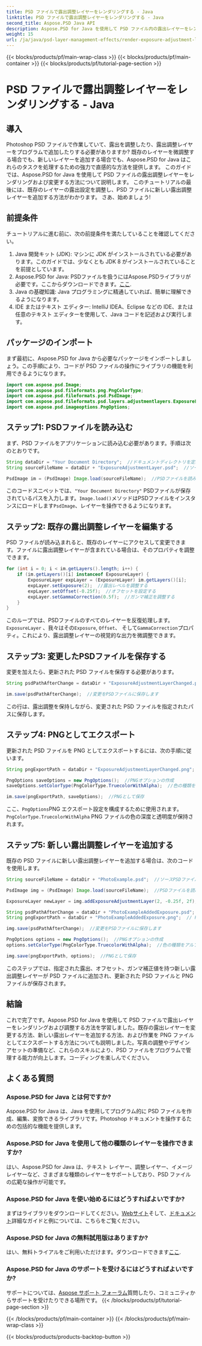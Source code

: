 ```yaml
---
title: PSD ファイルで露出調整レイヤーをレンダリングする - Java
linktitle: PSD ファイルで露出調整レイヤーをレンダリングする - Java
second_title: Aspose.PSD Java API
description: Aspose.PSD for Java を使用して PSD ファイル内の露出レイヤーをレンダリングおよび調整する方法を学びます。露出レイヤーを変更および追加するためのコード例を含むステップバイステップ ガイド。
weight: 15
url: /ja/java/psd-layer-management-effects/render-exposure-adjustment-layer-psd/
---
```


{{< blocks/products/pf/main-wrap-class >}}
{{< blocks/products/pf/main-container >}}
{{< blocks/products/pf/tutorial-page-section >}}

# PSD ファイルで露出調整レイヤーをレンダリングする - Java

## 導入

Photoshop PSD ファイルで作業していて、露出を調整したり、露出調整レイヤーをプログラムで追加したりする必要がありますか? 既存のレイヤーを微調整する場合でも、新しいレイヤーを追加する場合でも、Aspose.PSD for Java はこれらのタスクを処理するための強力で直感的な方法を提供します。 このガイドでは、Aspose.PSD for Java を使用して PSD ファイルの露出調整レイヤーをレンダリングおよび変更する方法について説明します。 このチュートリアルの最後には、既存のレイヤーの露出設定を調整し、PSD ファイルに新しい露出調整レイヤーを追加する方法がわかります。 さあ、始めましょう!

## 前提条件

チュートリアルに進む前に、次の前提条件を満たしていることを確認してください。

1. Java 開発キット (JDK): マシンに JDK がインストールされている必要があります。このガイドでは、少なくとも JDK 8 がインストールされていることを前提としています。
2.  Aspose.PSD for Java: PSDファイルを扱うにはAspose.PSDライブラリが必要です。ここからダウンロードできます。[ここ](https://releases.aspose.com/psd/java/).
3. Java の基礎知識: Java プログラミングに精通していれば、簡単に理解できるようになります。
4. IDE またはテキスト エディター: IntelliJ IDEA、Eclipse などの IDE、または任意のテキスト エディターを使用して、Java コードを記述および実行します。

## パッケージのインポート

まず最初に、Aspose.PSD for Java から必要なパッケージをインポートしましょう。この手順により、コードが PSD ファイルの操作にライブラリの機能を利用できるようになります。

```java
import com.aspose.psd.Image;
import com.aspose.psd.fileformats.png.PngColorType;
import com.aspose.psd.fileformats.psd.PsdImage;
import com.aspose.psd.fileformats.psd.layers.adjustmentlayers.ExposureLayer;
import com.aspose.psd.imageoptions.PngOptions;
```

## ステップ1: PSDファイルを読み込む

まず、PSD ファイルをアプリケーションに読み込む必要があります。手順は次のとおりです。

```java
String dataDir = "Your Document Directory";  //ドキュメントディレクトリを定義する
String sourceFileName = dataDir + "ExposureAdjustmentLayer.psd";  //ソースPSDファイルのパス

PsdImage im = (PsdImage) Image.load(sourceFileName);  //PSDファイルを読み込む
```

このコードスニペットでは、`"Your Document Directory"` PSDファイルが保存されているパスを入力します。`Image.load()`メソッドはPSDファイルをインスタンスにロードします`PsdImage`、レイヤーを操作できるようになります。

## ステップ2: 既存の露出調整レイヤーを編集する

PSD ファイルが読み込まれると、既存のレイヤーにアクセスして変更できます。ファイルに露出調整レイヤーが含まれている場合は、そのプロパティを調整できます。

```java
for (int i = 0; i < im.getLayers().length; i++) {
    if (im.getLayers()[i] instanceof ExposureLayer) {
        ExposureLayer expLayer = (ExposureLayer) im.getLayers()[i];
        expLayer.setExposure(2);  //露出レベルを調整する
        expLayer.setOffset(-0.25f);  //オフセットを設定する
        expLayer.setGammaCorrection(0.5f);  //ガンマ補正を調整する
    }
}
```

このループでは、PSDファイルのすべてのレイヤーを反復処理します。`ExposureLayer` 、我々はその`Exposure`, `Offset`、 そして`GammaCorrection`プロパティ。これにより、露出調整レイヤーの視覚的な出力を微調整できます。

## ステップ3: 変更したPSDファイルを保存する

変更を加えたら、更新された PSD ファイルを保存する必要があります。

```java
String psdPathAfterChange = dataDir + "ExposureAdjustmentLayerChanged.psd";  //変更したPSDファイルを保存するパス

im.save(psdPathAfterChange);  //変更をPSDファイルに保存します
```

この行は、露出調整を保持しながら、変更された PSD ファイルを指定されたパスに保存します。

## ステップ4: PNGとしてエクスポート

更新された PSD ファイルを PNG としてエクスポートするには、次の手順に従います。

```java
String pngExportPath = dataDir + "ExposureAdjustmentLayerChanged.png";  // PNGファイルを保存するパス

PngOptions saveOptions = new PngOptions();  //PNGオプションの作成
saveOptions.setColorType(PngColorType.TruecolorWithAlpha);  //色の種類をアルファ付きのTruecolorに設定する

im.save(pngExportPath, saveOptions);  //PNGとして保存
```

ここ、`PngOptions`PNG エクスポート設定を構成するために使用されます。`PngColorType.TruecolorWithAlpha` PNG ファイルの色の深度と透明度が保持されます。

## ステップ5: 新しい露出調整レイヤーを追加する

既存の PSD ファイルに新しい露出調整レイヤーを追加する場合は、次のコードを使用します。

```java
String sourceFileName = dataDir + "PhotoExample.psd";  //ソースPSDファイルのパス

PsdImage img = (PsdImage) Image.load(sourceFileName);  //PSDファイルを読み込む

ExposureLayer newLayer = img.addExposureAdjustmentLayer(2, -0.25f, 2f);  //新しい露出調整レイヤーを追加する

String psdPathAfterChange = dataDir + "PhotoExampleAddedExposure.psd";  //変更したPSDファイルを保存するパス
String pngExportPath = dataDir + "PhotoExampleAddedExposure.png";  // PNGファイルを保存するパス

img.save(psdPathAfterChange);  //変更をPSDファイルに保存します

PngOptions options = new PngOptions();  //PNGオプションの作成
options.setColorType(PngColorType.TruecolorWithAlpha);  //色の種類をアルファ付きのTruecolorに設定する

img.save(pngExportPath, options);  //PNGとして保存
```

このステップでは、指定された露出、オフセット、ガンマ補正値を持つ新しい露出調整レイヤーが PSD ファイルに追加され、更新された PSD ファイルと PNG ファイルが保存されます。

## 結論

これで完了です。Aspose.PSD for Java を使用して PSD ファイルで露出レイヤーをレンダリングおよび調整する方法を学習しました。既存の露出レイヤーを変更する方法、新しい露出レイヤーを追加する方法、および作業を PNG ファイルとしてエクスポートする方法についても説明しました。写真の調整やデザイン アセットの準備など、これらのスキルにより、PSD ファイルをプログラムで管理する能力が向上します。コーディングを楽しんでください。

## よくある質問

### Aspose.PSD for Java とは何ですか?

Aspose.PSD for Java は、Java を使用してプログラム的に PSD ファイルを作成、編集、変換できるライブラリです。Photoshop ドキュメントを操作するための包括的な機能を提供します。

### Aspose.PSD for Java を使用して他の種類のレイヤーを操作できますか?

はい、Aspose.PSD for Java は、テキスト レイヤー、調整レイヤー、イメージ レイヤーなど、さまざまな種類のレイヤーをサポートしており、PSD ファイルの広範な操作が可能です。

### Aspose.PSD for Java を使い始めるにはどうすればよいですか?

まずはライブラリをダウンロードしてください。[Webサイト](https://releases.aspose.com/psd/java/)そして、[ドキュメント](https://reference.aspose.com/psd/java/)詳細なガイドと例については、こちらをご覧ください。

### Aspose.PSD for Java の無料試用版はありますか?

はい、無料トライアルをご利用いただけます。ダウンロードできます[ここ](https://releases.aspose.com/).

### Aspose.PSD for Java のサポートを受けるにはどうすればよいですか?

サポートについては、[Aspose サポート フォーラム](https://forum.aspose.com/c/psd/34)質問したり、コミュニティからサポートを受けたりできる場所です。
{{< /blocks/products/pf/tutorial-page-section >}}

{{< /blocks/products/pf/main-container >}}
{{< /blocks/products/pf/main-wrap-class >}}

{{< blocks/products/products-backtop-button >}}
